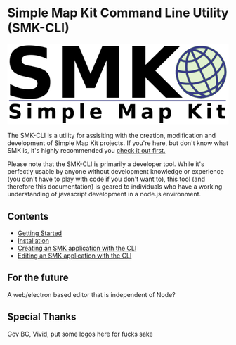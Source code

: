 # Simple Map Kit Command Line Utility (SMK-CLI)

![logo](smk-logo.png)

The SMK-CLI is a utility for assisiting with the creation, modification and development of Simple Map Kit projects. If you're here, but don't know what SMK is, it's highly recommended you [check it out first.](https://bcgov.github.io/smk/)

Please note that the SMK-CLI is primarily a developer tool. While it's perfectly usable by anyone without development knowledge or experience (you don't have to play with code if you don't want to), this tool (and therefore this documentation) is geared to individuals who have a working understanding of javascript development in a node.js environment.

## Contents

- [Getting Started](getting-started.md)
- [Installation](installation.md)
- [Creating an SMK application with the CLI](create-an-app.md)
- [Editing an SMK application with the CLI](edit-an-app.md)

## For the future

A web/electron based editor that is independent of Node?

## Special Thanks

Gov BC, Vivid, put some logos here for fucks sake
